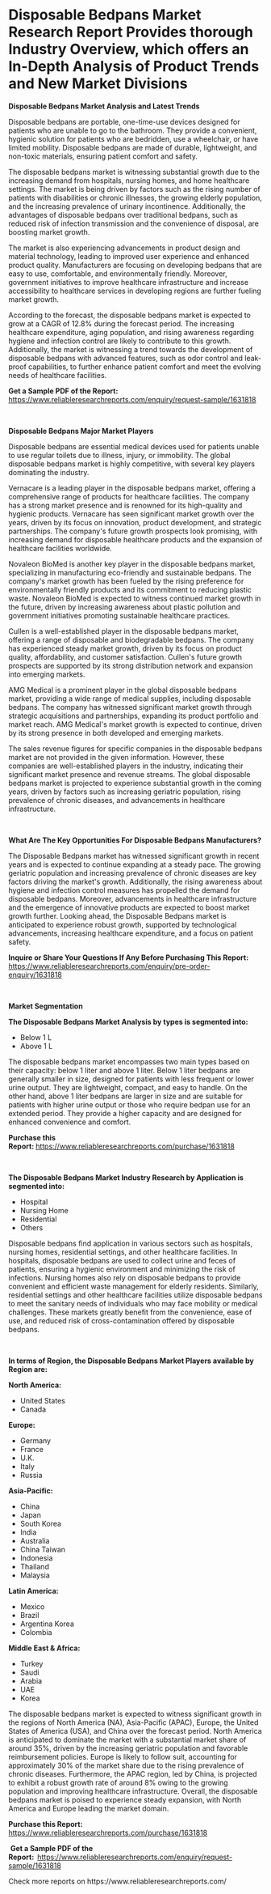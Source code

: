 <p><h1>Disposable Bedpans Market Research Report Provides thorough Industry Overview, which offers an In-Depth Analysis of Product Trends and New Market Divisions</h1></p><p><strong>Disposable Bedpans Market Analysis and Latest Trends</strong></p>
<p><p>Disposable bedpans are portable, one-time-use devices designed for patients who are unable to go to the bathroom. They provide a convenient, hygienic solution for patients who are bedridden, use a wheelchair, or have limited mobility. Disposable bedpans are made of durable, lightweight, and non-toxic materials, ensuring patient comfort and safety.</p><p>The disposable bedpans market is witnessing substantial growth due to the increasing demand from hospitals, nursing homes, and home healthcare settings. The market is being driven by factors such as the rising number of patients with disabilities or chronic illnesses, the growing elderly population, and the increasing prevalence of urinary incontinence. Additionally, the advantages of disposable bedpans over traditional bedpans, such as reduced risk of infection transmission and the convenience of disposal, are boosting market growth.</p><p>The market is also experiencing advancements in product design and material technology, leading to improved user experience and enhanced product quality. Manufacturers are focusing on developing bedpans that are easy to use, comfortable, and environmentally friendly. Moreover, government initiatives to improve healthcare infrastructure and increase accessibility to healthcare services in developing regions are further fueling market growth.</p><p>According to the forecast, the disposable bedpans market is expected to grow at a CAGR of 12.8% during the forecast period. The increasing healthcare expenditure, aging population, and rising awareness regarding hygiene and infection control are likely to contribute to this growth. Additionally, the market is witnessing a trend towards the development of disposable bedpans with advanced features, such as odor control and leak-proof capabilities, to further enhance patient comfort and meet the evolving needs of healthcare facilities.</p></p>
<p><strong>Get a Sample PDF of the Report:&nbsp;</strong> <a href="https://www.reliableresearchreports.com/enquiry/request-sample/1631818">https://www.reliableresearchreports.com/enquiry/request-sample/1631818</a></p>
<p>&nbsp;</p>
<p><strong>Disposable Bedpans Major Market Players</strong></p>
<p><p>Disposable bedpans are essential medical devices used for patients unable to use regular toilets due to illness, injury, or immobility. The global disposable bedpans market is highly competitive, with several key players dominating the industry.</p><p>Vernacare is a leading player in the disposable bedpans market, offering a comprehensive range of products for healthcare facilities. The company has a strong market presence and is renowned for its high-quality and hygienic products. Vernacare has seen significant market growth over the years, driven by its focus on innovation, product development, and strategic partnerships. The company's future growth prospects look promising, with increasing demand for disposable healthcare products and the expansion of healthcare facilities worldwide.</p><p>Novaleon BioMed is another key player in the disposable bedpans market, specializing in manufacturing eco-friendly and sustainable bedpans. The company's market growth has been fueled by the rising preference for environmentally friendly products and its commitment to reducing plastic waste. Novaleon BioMed is expected to witness continued market growth in the future, driven by increasing awareness about plastic pollution and government initiatives promoting sustainable healthcare practices.</p><p>Cullen is a well-established player in the disposable bedpans market, offering a range of disposable and biodegradable bedpans. The company has experienced steady market growth, driven by its focus on product quality, affordability, and customer satisfaction. Cullen's future growth prospects are supported by its strong distribution network and expansion into emerging markets.</p><p>AMG Medical is a prominent player in the global disposable bedpans market, providing a wide range of medical supplies, including disposable bedpans. The company has witnessed significant market growth through strategic acquisitions and partnerships, expanding its product portfolio and market reach. AMG Medical's market growth is expected to continue, driven by its strong presence in both developed and emerging markets.</p><p>The sales revenue figures for specific companies in the disposable bedpans market are not provided in the given information. However, these companies are well-established players in the industry, indicating their significant market presence and revenue streams. The global disposable bedpans market is projected to experience substantial growth in the coming years, driven by factors such as increasing geriatric population, rising prevalence of chronic diseases, and advancements in healthcare infrastructure.</p></p>
<p>&nbsp;</p>
<p><strong>What Are The Key Opportunities For Disposable Bedpans Manufacturers?</strong></p>
<p><p>The Disposable Bedpans market has witnessed significant growth in recent years and is expected to continue expanding at a steady pace. The growing geriatric population and increasing prevalence of chronic diseases are key factors driving the market's growth. Additionally, the rising awareness about hygiene and infection control measures has propelled the demand for disposable bedpans. Moreover, advancements in healthcare infrastructure and the emergence of innovative products are expected to boost market growth further. Looking ahead, the Disposable Bedpans market is anticipated to experience robust growth, supported by technological advancements, increasing healthcare expenditure, and a focus on patient safety.</p></p>
<p><strong>Inquire or Share Your Questions If Any Before Purchasing This Report:</strong> <a href="https://www.reliableresearchreports.com/enquiry/pre-order-enquiry/1631818">https://www.reliableresearchreports.com/enquiry/pre-order-enquiry/1631818</a></p>
<p>&nbsp;</p>
<p><strong>Market Segmentation</strong></p>
<p><strong>The Disposable Bedpans Market Analysis by types is segmented into:</strong></p>
<p><ul><li>Below 1 L</li><li>Above 1 L</li></ul></p>
<p><p>The disposable bedpans market encompasses two main types based on their capacity: below 1 liter and above 1 liter. Below 1 liter bedpans are generally smaller in size, designed for patients with less frequent or lower urine output. They are lightweight, compact, and easy to handle. On the other hand, above 1 liter bedpans are larger in size and are suitable for patients with higher urine output or those who require bedpan use for an extended period. They provide a higher capacity and are designed for enhanced convenience and comfort.</p></p>
<p><strong>Purchase this Report:&nbsp;</strong><a href="https://www.reliableresearchreports.com/purchase/1631818">https://www.reliableresearchreports.com/purchase/1631818</a></p>
<p>&nbsp;</p>
<p><strong>The Disposable Bedpans Market Industry Research by Application is segmented into:</strong></p>
<p><ul><li>Hospital</li><li>Nursing Home</li><li>Residential</li><li>Others</li></ul></p>
<p><p>Disposable bedpans find application in various sectors such as hospitals, nursing homes, residential settings, and other healthcare facilities. In hospitals, disposable bedpans are used to collect urine and feces of patients, ensuring a hygienic environment and minimizing the risk of infections. Nursing homes also rely on disposable bedpans to provide convenient and efficient waste management for elderly residents. Similarly, residential settings and other healthcare facilities utilize disposable bedpans to meet the sanitary needs of individuals who may face mobility or medical challenges. These markets greatly benefit from the convenience, ease of use, and reduced risk of cross-contamination offered by disposable bedpans.</p></p>
<p>&nbsp;</p>
<p><strong>In terms of Region, the Disposable Bedpans Market Players available by Region are:</strong></p>
<p>
    <p> <strong> North America: </strong>
        <ul>
            <li>United States</li>
            <li>Canada</li>
        </ul>
        </p> 
    <p> <strong> Europe: </strong>
        <ul>
            <li>Germany</li>
            <li>France</li>
            <li>U.K.</li>
            <li>Italy</li>
            <li>Russia</li>
        </ul>
        </p> 
    <p> <strong> Asia-Pacific: </strong>
        <ul>
            <li>China</li>
            <li>Japan</li>
            <li>South Korea</li>
            <li>India</li>
            <li>Australia</li>
            <li>China Taiwan</li>
            <li>Indonesia</li>
            <li>Thailand</li>
            <li>Malaysia</li>
        </ul>
        </p> 
    <p> <strong> Latin America: </strong>
        <ul>
            <li>Mexico</li>
            <li>Brazil</li>
            <li>Argentina Korea</li>
            <li>Colombia</li>
        </ul>
        </p> 
    <p> <strong> Middle East & Africa: </strong>
        <ul>
            <li>Turkey</li>
            <li>Saudi</li>
            <li>Arabia</li>
            <li>UAE</li>
            <li>Korea</li>
        </ul>
    </p>
    </p>
<p><p>The disposable bedpans market is expected to witness significant growth in the regions of North America (NA), Asia-Pacific (APAC), Europe, the United States of America (USA), and China over the forecast period. North America is anticipated to dominate the market with a substantial market share of around 35%, driven by the increasing geriatric population and favorable reimbursement policies. Europe is likely to follow suit, accounting for approximately 30% of the market share due to the rising prevalence of chronic diseases. Furthermore, the APAC region, led by China, is projected to exhibit a robust growth rate of around 8% owing to the growing population and improving healthcare infrastructure. Overall, the disposable bedpans market is poised to experience steady expansion, with North America and Europe leading the market domain.</p></p>
<p><strong>Purchase this Report: </strong><a href="https://www.reliableresearchreports.com/purchase/1631818">https://www.reliableresearchreports.com/purchase/1631818</a></p>
<p>&nbsp;<strong>Get a Sample PDF of the Report:&nbsp;&nbsp;</strong><a href="https://www.reliableresearchreports.com/enquiry/request-sample/1631818">https://www.reliableresearchreports.com/enquiry/request-sample/1631818</a></p>
<p><strong></strong></p>
<p>Check more reports on https://www.reliableresearchreports.com/</p>
